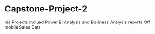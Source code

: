 # Capstone-Project-2
his Projects inclued Power Bi Analysis and Business Analysis reports Off mobile Sales Data
